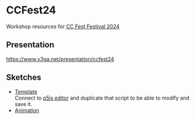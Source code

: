 # CCFest24
Workshop resources for [CC Fest Festival 2024 ](https://ccfest.rocks/)

## Presentation
https://www.v3ga.net/presentation/ccfest24

## Sketches
* [Template](https://editor.p5js.org/v3ga/sketches/IqRTP2Ta9)<br />Connect to [p5js editor](https://editor.p5js.org/) and duplicate that script to be able to modify and save it. 
* [Animation](https://editor.p5js.org/v3ga/sketches/xt1n-Iy7J)

